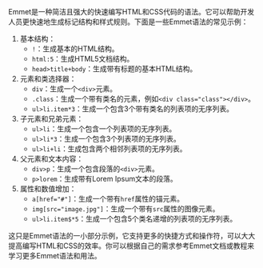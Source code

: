 Emmet是一种简洁且强大的快速编写HTML和CSS代码的语法。它可以帮助开发人员更快速地生成标记结构和样式规则。下面是一些Emmet语法的常见示例：

1. 基本结构：
   - `!`：生成基本的HTML结构。
   - `html:5`：生成HTML5文档结构。
   - `head>title+body`：生成带有标题的基本HTML结构。
2. 元素和类选择器：
   - `div`：生成一个`<div>`元素。
   - `.class`：生成一个带有类名的元素，例如`<div class="class"></div>`。
   - `ul>li.item*3`：生成一个包含3个带有类名的列表项的无序列表。
3. 子元素和兄弟元素：
   - `ul>li`：生成一个包含一个列表项的无序列表。
   - `ul>li*3`：生成一个包含3个列表项的无序列表。
   - `ul>li+li`：生成包含两个相邻列表项的无序列表。
4. 父元素和文本内容：
   - `div>p`：生成一个包含段落的`<div>`元素。
   - `p>lorem`：生成带有Lorem Ipsum文本的段落。
5. 属性和数值增加：
   - `a[href="#"]`：生成一个带有`href`属性的锚元素。
   - `img[src="image.jpg"]`：生成一个带有`src`属性的图像元素。
   - `ul>li.item$*5`：生成一个包含5个类名递增的列表项的无序列表。

这只是Emmet语法的一小部分示例，它支持更多的快捷方式和操作符，可以大大提高编写HTML和CSS的效率。你可以根据自己的需求参考Emmet文档或教程来学习更多Emmet语法和用法。